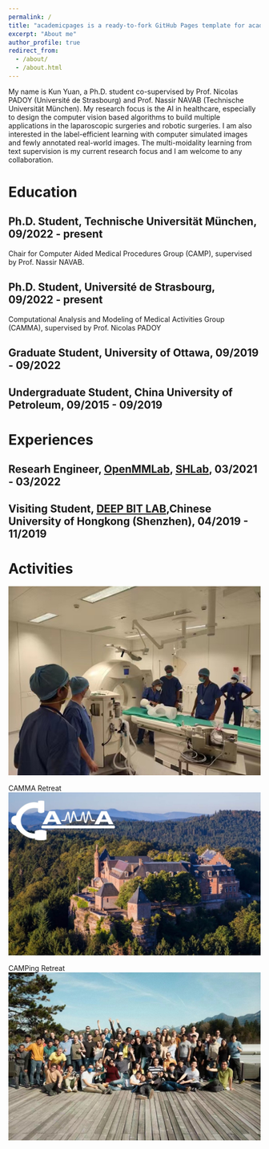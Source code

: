 ```yaml
---
permalink: /
title: "academicpages is a ready-to-fork GitHub Pages template for academic personal websites"
excerpt: "About me"
author_profile: true
redirect_from: 
  - /about/
  - /about.html
---
```


My name is Kun Yuan, a Ph.D. student co-supervised by Prof. Nicolas PADOY (Université de Strasbourg) and Prof. Nassir NAVAB (Technische Universität München). My research focus is the AI in healthcare, especially to design the computer vision based algorithms to build multiple applications in the laparoscopic surgeries and robotic surgeries. I am also interested in the label-efficient learning with computer simulated images and fewly annotated real-world images. The multi-moidality learning from text supervision is my current research focus and I am welcome to any collaboration.

Education
======

Ph.D. Student, Technische Universität München, 09/2022 - present   
------
Chair for Computer Aided Medical Procedures Group (CAMP), supervised by Prof. Nassir NAVAB.      

Ph.D. Student, Université de Strasbourg, 09/2022 - present 
------
Computational Analysis and Modeling of Medical Activities Group (CAMMA), supervised by Prof. Nicolas PADOY       

Graduate Student, University of Ottawa, 09/2019 - 09/2022        
------

Undergraduate Student, China University of Petroleum, 09/2015 - 09/2019         
------


Experiences
======

Researh Engineer, [OpenMMLab](https://openmmlab.com/), [SHLab](https://www.shlab.org.cn/), 03/2021 - 03/2022  
------

Visiting Student, [DEEP BIT LAB](https://mypage.cuhk.edu.cn/academics/lizhen/),Chinese University of Hongkong (Shenzhen), 04/2019 - 11/2019        
------

Activities     
======
![Summer School at Institute of Image-Guided Surgery](/images/summer_school.jpg)

CAMMA Retreat
![CAMMA Retreat](/images/camma_retreat.jpg)

CAMPing Retreat
![CAMPing Retreat](/images/camp_retreat.jpg)

